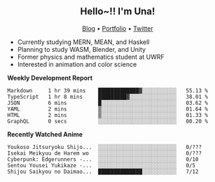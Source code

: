 <h2 align="center">
  Hello~!! I'm Una!
</h2>

<p align="center">
  <a href="https://anarchy.website/">Blog</a> &bull;
  <a href="https://una-ada.github.io/">Portfolio</a> &bull;
  <a href="https://twitter.com/xn__z7x">Twitter</a>
</p>

- Currently studying MERN, MEAN, and Haskell
- Planning to study WASM, Blender, and Unity
- Former physics and mathematics student at UWRF
- Interested in animation and color science

**Weekly Development Report**

<!--START_SECTION:waka-->

```text
Markdown     1 hr 39 mins    █████████████▓░░░░░░░░░░░   55.13 %
TypeScript   1 hr 8 mins     █████████▓░░░░░░░░░░░░░░░   38.01 %
JSON         6 mins          █░░░░░░░░░░░░░░░░░░░░░░░░   03.62 %
YAML         2 mins          ▒░░░░░░░░░░░░░░░░░░░░░░░░   01.64 %
HTML         2 mins          ▒░░░░░░░░░░░░░░░░░░░░░░░░   01.33 %
GraphQL      0 secs          ░░░░░░░░░░░░░░░░░░░░░░░░░   00.20 %
```

<!--END_SECTION:waka-->

**Recently Watched Anime**

<!-- RECENT-ANIME:START -->

    Youkoso Jitsuryoku Shijo...  ░░░░░░░░░░░░░░░░░░░░░░░░░   0/???
    Isekai Meikyuu de Harem wo   ░░░░░░░░░░░░░░░░░░░░░░░░░   0/???
    Cyberpunk: Edgerunners -...  ░░░░░░░░░░░░░░░░░░░░░░░░░   0/10
    Sentou Yousei Yukikaze -...  ░░░░░░░░░░░░░░░░░░░░░░░░░   0/5
    Shijou Saikyou no Daimao...  ██████████████░░░░░░░░░░░   7/12
<!-- RECENT-ANIME:END -->
